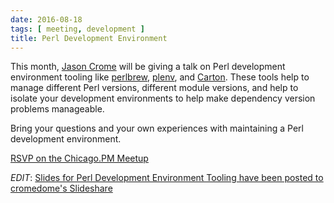 ```yaml
---
date: 2016-08-18
tags: [ meeting, development ]
title: Perl Development Environment
---
```


This month, [Jason Crome](https://crome-plated.com) will be giving a talk on Perl development
environment tooling like [perlbrew](https://perlbrew.pl/),
[plenv](https://github.com/tokuhirom/plenv), and
[Carton](https://metacpan.org/pod/Carton). These tools help to manage
different Perl versions, different module versions, and help to isolate
your development environments to help make dependency version problems
manageable.

Bring your questions and your own experiences with maintaining a Perl
development environment.

[RSVP on the Chicago.PM Meetup](https://www.meetup.com/ChicagoPM/events/232972645/)

*EDIT*: [Slides for Perl Development Environment Tooling have been
posted to cromedome's
Slideshare](http://www.slideshare.net/cromedome/perl-development-environment-tooling)
